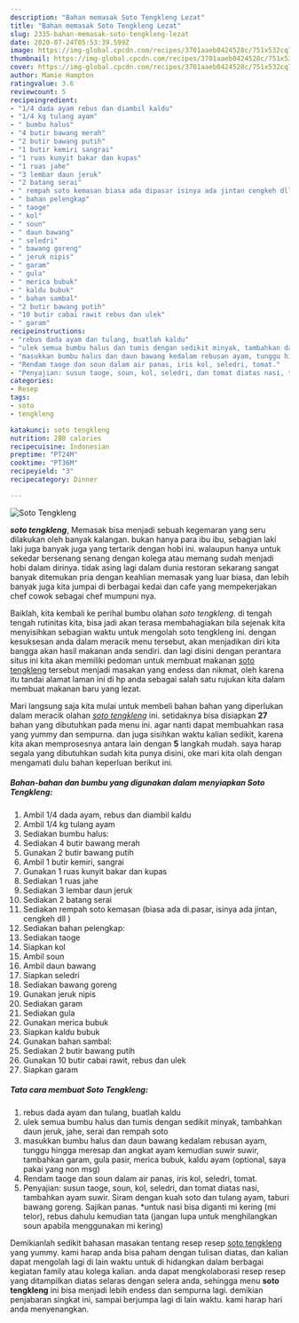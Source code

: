 ```yaml
---
description: "Bahan memasak Soto Tengkleng Lezat"
title: "Bahan memasak Soto Tengkleng Lezat"
slug: 2335-bahan-memasak-soto-tengkleng-lezat
date: 2020-07-24T05:53:39.599Z
image: https://img-global.cpcdn.com/recipes/3701aaeb0424528c/751x532cq70/soto-tengkleng-foto-resep-utama.jpg
thumbnail: https://img-global.cpcdn.com/recipes/3701aaeb0424528c/751x532cq70/soto-tengkleng-foto-resep-utama.jpg
cover: https://img-global.cpcdn.com/recipes/3701aaeb0424528c/751x532cq70/soto-tengkleng-foto-resep-utama.jpg
author: Mamie Hampton
ratingvalue: 3.6
reviewcount: 5
recipeingredient:
- "1/4 dada ayam rebus dan diambil kaldu"
- "1/4 kg tulang ayam"
- " bumbu halus"
- "4 butir bawang merah"
- "2 butir bawang putih"
- "1 butir kemiri sangrai"
- "1 ruas kunyit bakar dan kupas"
- "1 ruas jahe"
- "3 lembar daun jeruk"
- "2 batang serai"
- " rempah soto kemasan biasa ada dipasar isinya ada jintan cengkeh dll  "
- " bahan pelengkap"
- " taoge"
- " kol"
- " soun"
- " daun bawang"
- " seledri"
- " bawang goreng"
- " jeruk nipis"
- " garam"
- " gula"
- " merica bubuk"
- " kaldu bubuk"
- " bahan sambal"
- "2 butir bawang putih"
- "10 butir cabai rawit rebus dan ulek"
- " garam"
recipeinstructions:
- "rebus dada ayam dan tulang, buatlah kaldu"
- "ulek semua bumbu halus dan tumis dengan sedikit minyak, tambahkan daun jeruk, jahe, serai dan rempah soto"
- "masukkan bumbu halus dan daun bawang kedalam rebusan ayam, tunggu hingga meresap dan angkat ayam kemudian suwir suwir, tambahkan garam, gula pasir, merica bubuk, kaldu ayam (optional, saya pakai yang non msg)"
- "Rendam taoge dan soun dalam air panas, iris kol, seledri, tomat."
- "Penyajian: susun taoge, soun, kol, seledri, dan tomat diatas nasi, tambahkan ayam suwir. Siram dengan kuah soto dan tulang ayam, taburi bawang goreng. Sajikan panas. *untuk nasi bisa diganti mi kering (mi telor), rebus dahulu kemudian tata (jangan lupa untuk menghilangkan soun apabila menggunakan mi kering)"
categories:
- Resep
tags:
- soto
- tengkleng

katakunci: soto tengkleng 
nutrition: 280 calories
recipecuisine: Indonesian
preptime: "PT24M"
cooktime: "PT36M"
recipeyield: "3"
recipecategory: Dinner

---
```



![Soto Tengkleng](https://img-global.cpcdn.com/recipes/3701aaeb0424528c/751x532cq70/soto-tengkleng-foto-resep-utama.jpg)

<b><i>soto tengkleng</i></b>, Memasak bisa menjadi sebuah kegemaran yang seru dilakukan oleh banyak kalangan. bukan hanya para ibu ibu, sebagian laki laki juga banyak juga yang tertarik dengan hobi ini. walaupun hanya untuk sekedar bersenang senang dengan kolega atau memang sudah menjadi hobi dalam dirinya. tidak asing lagi dalam dunia restoran sekarang sangat banyak ditemukan pria dengan keahlian memasak yang luar biasa, dan lebih banyak juga kita jumpai di berbagai kedai dan cafe yang mempekerjakan chef cowok sebagai chef mumpuni nya.



Baiklah, kita kembali ke perihal bumbu olahan <i>soto tengkleng</i>. di tengah tengah rutinitas kita, bisa jadi akan terasa membahagiakan bila sejenak kita menyisihkan sebagian waktu untuk mengolah soto tengkleng ini. dengan kesuksesan anda dalam meracik menu tersebut, akan menjadikan diri kita bangga akan hasil makanan anda sendiri. dan lagi disini dengan perantara situs ini kita akan memiliki pedoman untuk membuat makanan <u>soto tengkleng</u> tersebut menjadi masakan yang endess dan nikmat, oleh karena itu tandai alamat laman ini di hp anda sebagai salah satu rujukan kita dalam membuat makanan baru yang lezat.


Mari langsung saja kita mulai untuk membeli bahan bahan yang diperlukan dalam meracik olahan <u><i>soto tengkleng</i></u> ini. setidaknya bisa disiapkan <b>27</b> bahan yang dibutuhkan pada menu ini. agar nanti dapat membuahkan rasa yang yummy dan sempurna. dan juga sisihkan waktu kalian sedikit, karena kita akan memprosesnya antara lain dengan <b>5</b> langkah mudah. saya harap segala yang dibutuhkan sudah kita punya disini, oke mari kita olah dengan mengamati dulu bahan keperluan berikut ini.

<!--inarticleads1-->

##### Bahan-bahan dan bumbu yang digunakan dalam menyiapkan Soto Tengkleng:

1. Ambil 1/4 dada ayam, rebus dan diambil kaldu
1. Ambil 1/4 kg tulang ayam
1. Sediakan  bumbu halus:
1. Sediakan 4 butir bawang merah
1. Gunakan 2 butir bawang putih
1. Ambil 1 butir kemiri, sangrai
1. Gunakan 1 ruas kunyit bakar dan kupas
1. Sediakan 1 ruas jahe
1. Sediakan 3 lembar daun jeruk
1. Sediakan 2 batang serai
1. Sediakan  rempah soto kemasan (biasa ada di.pasar, isinya ada jintan, cengkeh dll  )
1. Sediakan  bahan pelengkap:
1. Sediakan  taoge
1. Siapkan  kol
1. Ambil  soun
1. Ambil  daun bawang
1. Siapkan  seledri
1. Sediakan  bawang goreng
1. Gunakan  jeruk nipis
1. Sediakan  garam
1. Sediakan  gula
1. Gunakan  merica bubuk
1. Siapkan  kaldu bubuk
1. Gunakan  bahan sambal:
1. Sediakan 2 butir bawang putih
1. Gunakan 10 butir cabai rawit, rebus dan ulek
1. Siapkan  garam




<!--inarticleads2-->

##### Tata cara membuat Soto Tengkleng:

1. rebus dada ayam dan tulang, buatlah kaldu
1. ulek semua bumbu halus dan tumis dengan sedikit minyak, tambahkan daun jeruk, jahe, serai dan rempah soto
1. masukkan bumbu halus dan daun bawang kedalam rebusan ayam, tunggu hingga meresap dan angkat ayam kemudian suwir suwir, tambahkan garam, gula pasir, merica bubuk, kaldu ayam (optional, saya pakai yang non msg)
1. Rendam taoge dan soun dalam air panas, iris kol, seledri, tomat.
1. Penyajian: susun taoge, soun, kol, seledri, dan tomat diatas nasi, tambahkan ayam suwir. Siram dengan kuah soto dan tulang ayam, taburi bawang goreng. Sajikan panas. *untuk nasi bisa diganti mi kering (mi telor), rebus dahulu kemudian tata (jangan lupa untuk menghilangkan soun apabila menggunakan mi kering)




Demikianlah sedikit bahasan masakan tentang resep resep <u>soto tengkleng</u> yang yummy. kami harap anda bisa paham dengan tulisan diatas, dan kalian dapat mengolah lagi di lain waktu untuk di hidangkan dalam berbagai kegiatan family atau kolega kalian. anda dapat mengkolaborasi resep resep yang ditampilkan diatas selaras dengan selera anda, sehingga menu <b>soto tengkleng</b> ini bisa menjadi lebih endess dan sempurna lagi. demikian penjabaran singkat ini, sampai berjumpa lagi di lain waktu. kami harap hari anda menyenangkan.
